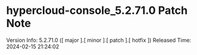 # hypercloud-console_5.2.71.0 Patch Note

Version Info: 5.2.71.0 ([ major ].[ minor ].[ patch ].[ hotfix ])
Released Time: 2024-02-15 21:24:02


